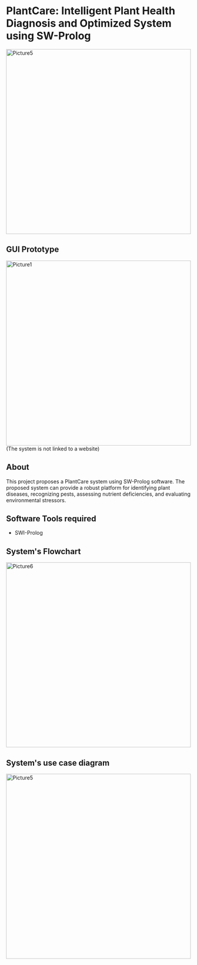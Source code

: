 <h1> PlantCare: Intelligent Plant Health Diagnosis and Optimized System using SW-Prolog </h1> 

<img width="502" alt="Picture5" src="https://github.com/user-attachments/assets/b3d445d2-0f5d-4161-8cc3-06611fe0c463">

<h2> GUI Prototype </h2>
<img width="502" alt="Picture1" src="https://github.com/user-attachments/assets/de1a33e6-de61-4abe-9d87-a88230b4844c">
<br>
(The system is not linked to a website)

<h2> About </h2>

This project proposes a PlantCare system using SW-Prolog software. The proposed system can provide a robust platform for identifying plant diseases, recognizing pests, assessing nutrient deficiencies, and evaluating environmental stressors.

<h2> Software Tools required </h2>

- SWI-Prolog
<h2> System's Flowchart </h2>
<img width="502" alt="Picture6" src="https://github.com/user-attachments/assets/7eed51bd-0184-4271-be2c-98a3e3131695">


<h2> System's use case diagram </h2>
<img width="502" alt="Picture5" src="https://github.com/user-attachments/assets/7b5de9f6-c3e1-471f-a689-410d8e6abb46">
